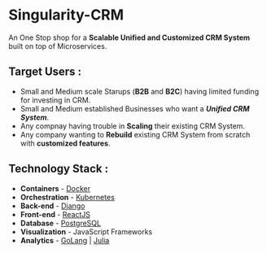 # Singularity-CRM
An One Stop shop for a **Scalable Unified and Customized CRM System** built on top of Microservices.

## Target Users :

* Small and Medium scale Starups (**B2B** and **B2C**) having limited funding for investing in CRM.
* Small and Medium established Businesses who want a **_Unified CRM System_**.
* Any compnay having trouble in **Scaling** their existing CRM System.
* Any company wanting to **Rebuild** existing CRM System from scratch with **customized features**.

## Technology Stack :

* **Containers** - [Docker](https://www.docker.com/)
* **Orchestration** - [Kubernetes](https://kubernetes.io/)
* **Back-end** - [Django](https://www.djangoproject.com/)
* **Front-end** - [ReactJS](https://facebook.github.io/react/)
* **Database** - [PostgreSQL](https://www.postgresql.org/)
* **Visualization** - JavaScript Frameworks
* **Analytics** - [GoLang](https://golang.org/) | [Julia](https://julialang.org/)


